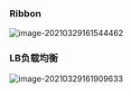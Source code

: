 ### Ribbon

![image-20210329161544462](https://cdn.jsdelivr.net/gh/kongbaizz/myimages/images3/20210423134516.png)

### LB负载均衡

![image-20210329161909633](https://cdn.jsdelivr.net/gh/kongbaizz/myimages/images3/20210423134520.png)